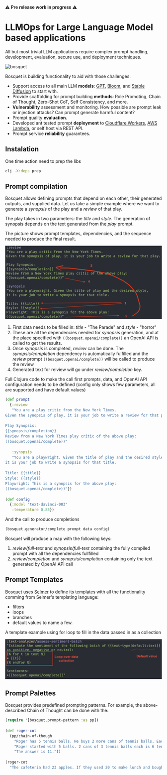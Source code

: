   
⚠️ **Pre release work in progress** ⚠️

# LLMOps for Large Language Model based applications 

All but most trivial LLM applications require complex prompt handling, development, evaluation, secure use, and deployment techniques. 

![bosquet](https://upload.wikimedia.org/wikipedia/commons/thumb/4/4f/42_Apollo_in_bosquet_F%C3%A4cher%2C_gardens_of_Sch%C3%B6nbrunn_03.jpg/640px-42_Apollo_in_bosquet_F%C3%A4cher%2C_gardens_of_Sch%C3%B6nbrunn_03.jpg)


Bosquet is building functionality to aid with those challenges:
* Support access to all main LLM **models**: [GPT](https://openai.com/api/), [Bloom](https://bigscience.huggingface.co/blog/bloom), and [Stable Diffusion](https://stability.ai/blog/stable-diffusion-v2-release) to start with.
* Provide scaffolding for prompt building **methods**: Role Promoting, Chain of Thought, Zero-Shot CoT, Self Consistency, and more.
* **Vulnerability** assessment and monitoring. How possible are prompt leak or injection attacks? Can prompt generate harmful content?
* Prompt quality **evaluation**.
* Developed ant tested prompt **deployment** to [Cloudflare Workers](https://workers.cloudflare.com/), [AWS Lambda](https://aws.amazon.com/lambda/), or self host via REST API.
* Prompt service **reliability** guarantees.

## Instalation

One time action need to prep the libs

```bash
clj -X:deps prep
```

## Prompt compilation

Bosquet allows defining prompts that depend on each other, their generated outputs, and supplied data. Let us take a simple example where we want to generate a *synopsis* of the play and a *review* of that play.

The play takes in two parameters: the *title* and *style*. The generation of synopsis depends on the text generated from the *play* prompt. 

The picture shows prompt templates, dependencies, and the sequence needed to produce the final result.

![prompt chaining](/doc/img/chained-generation.png)

1. First data needs to be filled in: *title* - "The Parade" and *style* - "horror"
1. These are all the dependencies needed for *synopsis* generation, and at the place specified with `((bosquet.openai/complete))` an OpenAI API is called to get the results.
1. Once *synopsis* is completed, *review* can be done. The *synopsis/completion* dependency is automatically fulfilled and the *review* prompt `((bosquet.openai/complete))` will be called to produce the review 
1. Generated text for reiview will go under *review/completion* key.

Full Clojure code to make the call first prompts, data, and OpenAI API configuration needs to be defined (config only shows few parameters, all are supported and have default values)

```clojure
(def prompt
  {:review
   "You are a play critic from the New York Times.
Given the synopsis of play, it is your job to write a review for that play.

Play Synopsis:
{{synopsis/completion}}
Review from a New York Times play critic of the above play:
((bosquet.openai/complete))"

   :synopsis
   "You are a playwright. Given the title of play and the desired style,
it is your job to write a synopsis for that title.

Title: {{title}}
Style: {{style}}
Playwright: This is a synopsis for the above play:
((bosquet.openai/complete))"})

(def config
  {:model "text-davinci-003"
   :temperature 0.85})

```

And the call to produce completions

```clojure
(bosquet.generator/complete prompt data config)

```

Bosquet will produce a map with the following keys:
1. *review/full-text* and *synopsis/full-text* containing the fully compiled prompt with all the dependencies fullfilled
1. *review/completion* and *synopsis/completion* containing only the text generated by OpenAI API call

## Prompt Templates

Bosquet uses [Selmer](https://github.com/yogthos/Selmer) to define its templates with all the functionality comming from Selmer's templating language:
* filters
* loops
* branches
* default values
to name a few.

A template example using for loop to fill in the data passed in as a collection

![selmer template](/doc/img/selmer-template.png)


## Prompt Palettes

Bosquet provides predefined prompting patterns. For example, the above-described Chain of Thought can be done with the:

``` clojure
(require '[bosquet.prompt-pattern :as pp])

(def roger-cot
  (pp/chain-of-though
    "Roger has 5 tennis balls. He buys 2 more cans of tennis balls. Each can has 3 tennis balls. How many tennis balls does he have now?"
    "Roger started with 5 balls. 2 cans of 3 tennis balls each is 6 tennis balls. 5 + 6 = 11."
    "The answer is 11."))

(roger-cot 
  "The cafeteria had 23 apples. If they used 20 to make lunch and bought 6 more, how many apples do they have?")
```

